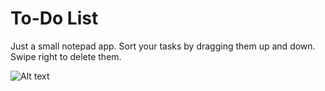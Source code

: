 # To-Do List

Just a small notepad app. Sort your tasks by dragging them up and down. Swipe right to delete them.

![Alt text](http://i.imgur.com/3nBjVdT.gif "Screenshot")
